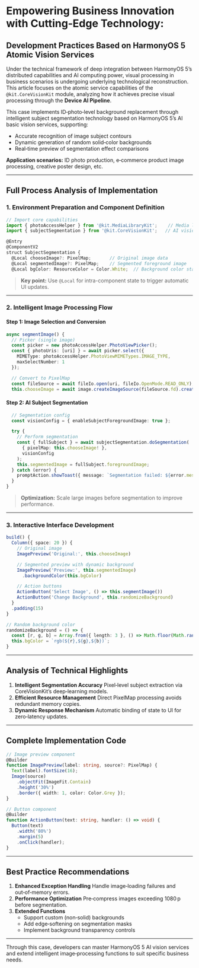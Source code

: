 # Empowering Business Innovation with Cutting‑Edge Technology:  
## Development Practices Based on HarmonyOS 5 Atomic Vision Services

Under the technical framework of deep integration between HarmonyOS 5’s distributed capabilities and AI computing power, visual processing in business scenarios is undergoing underlying technological reconstruction. This article focuses on the atomic service capabilities of the `@kit.CoreVisionKit` module, analyzing how it achieves precise visual processing through the **Device AI Pipeline**.

This case implements ID‑photo‑level background replacement through intelligent subject segmentation technology based on HarmonyOS 5’s AI basic vision services, supporting:  
- Accurate recognition of image subject contours  
- Dynamic generation of random solid‑color backgrounds  
- Real‑time preview of segmentation effect comparisons  

**Application scenarios:** ID photo production, e‑commerce product image processing, creative poster design, etc.

---

## Full Process Analysis of Implementation

### 1. Environment Preparation and Component Definition
```typescript
// Import core capabilities
import { photoAccessHelper } from '@kit.MediaLibraryKit';    // Media library access
import { subjectSegmentation } from '@kit.CoreVisionKit';   // AI vision capabilities

@Entry
@ComponentV2
struct SubjectSegmentation {
  @Local chooseImage?: PixelMap;       // Original image data
  @Local segmentedImage?: PixelMap;    // Segmented foreground image
  @Local bgColor: ResourceColor = Color.White;  // Background color state
```

> **Key point:** Use `@Local` for intra-component state to trigger automatic UI updates.

------

### 2. Intelligent Image Processing Flow

#### Step 1: Image Selection and Conversion

```typescript
async segmentImage() {
  // Picker (single image)
  const picker = new photoAccessHelper.PhotoViewPicker();
  const { photoUris: [uri] } = await picker.select({
    MIMEType: photoAccessHelper.PhotoViewMIMETypes.IMAGE_TYPE,
    maxSelectNumber: 1
  });

  // Convert to PixelMap
  const fileSource = await fileIo.open(uri, fileIo.OpenMode.READ_ONLY);
  this.chooseImage = await image.createImageSource(fileSource.fd).createPixelMap();
```

#### Step 2: AI Subject Segmentation

```typescript
  // Segmentation config
  const visionConfig = { enableSubjectForegroundImage: true };

  try {
    // Perform segmentation
    const { fullSubject } = await subjectSegmentation.doSegmentation(
      { pixelMap: this.chooseImage! },
      visionConfig
    );
    this.segmentedImage = fullSubject.foregroundImage;
  } catch (error) {
    promptAction.showToast({ message: `Segmentation failed: ${error.message}` });
  }
}
```

> **Optimization:** Scale large images before segmentation to improve performance.

------

### 3. Interactive Interface Development

```typescript
build() {
  Column({ space: 20 }) {
    // Original image
    ImagePreview('Original:', this.chooseImage)

    // Segmented preview with dynamic background
    ImagePreview('Preview:', this.segmentedImage)
      .backgroundColor(this.bgColor)

    // Action buttons
    ActionButton('Select Image', () => this.segmentImage())
    ActionButton('Change Background', this.randomizeBackground)
  }
  .padding(15)
}

// Random background color
randomizeBackground = () => {
  const [r, g, b] = Array.from({ length: 3 }, () => Math.floor(Math.random() * 256));
  this.bgColor = `rgb(${r},${g},${b})`;
}
```

------

## Analysis of Technical Highlights

1. **Intelligent Segmentation Accuracy**
    Pixel‑level subject extraction via CoreVisionKit’s deep‑learning models.
2. **Efficient Resource Management**
    Direct PixelMap processing avoids redundant memory copies.
3. **Dynamic Response Mechanism**
    Automatic binding of state to UI for zero‑latency updates.

------

## Complete Implementation Code

```typescript
// Image preview component
@Builder
function ImagePreview(label: string, source?: PixelMap) {
  Text(label).fontSize(16);
  Image(source)
    .objectFit(ImageFit.Contain)
    .height('30%')
    .border({ width: 1, color: Color.Grey });
}

// Button component
@Builder
function ActionButton(text: string, handler: () => void) {
  Button(text)
    .width('80%')
    .margin(5)
    .onClick(handler);
}
```

------

## Best Practice Recommendations

1. **Enhanced Exception Handling**
    Handle image‑loading failures and out‑of‑memory errors.
2. **Performance Optimization**
    Pre‑compress images exceeding 1080 p before segmentation.
3. **Extended Functions**
   - Support custom (non‑solid) backgrounds
   - Add edge‑softening on segmentation masks
   - Implement background transparency controls

------

Through this case, developers can master HarmonyOS 5 AI vision services and extend intelligent image‑processing functions to suit specific business needs.
